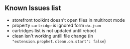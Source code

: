 
## Known Issues list

* storefront toolkint doesn't open files in multiroot mode 
* property `cartridge` is ignored form `dw.json`
* cartridges list is not updated until reboot
* clean isn't working untill file change (in `"extension.prophet.clean.on.start": false`) 